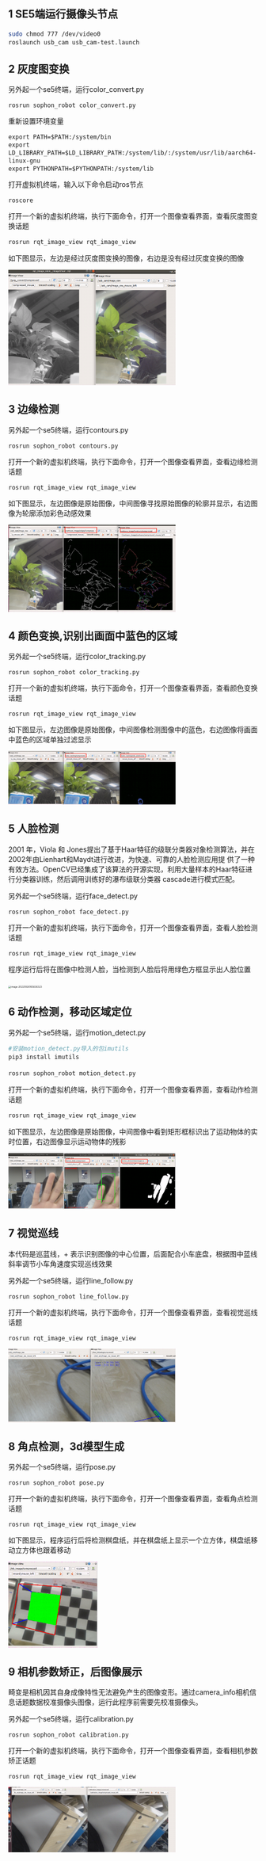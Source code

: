 
## 1 SE5端运行摄像头节点

```bash
sudo chmod 777 /dev/video0
roslaunch usb_cam usb_cam-test.launch
```

## 2 灰度图变换

另外起一个se5终端，运行color_convert.py

```
rosrun sophon_robot color_convert.py
```

重新设置环境变量

```
export PATH=$PATH:/system/bin
export LD_LIBRARY_PATH=$LD_LIBRARY_PATH:/system/lib/:/system/usr/lib/aarch64-linux-gnu
export PYTHONPATH=$PYTHONPATH:/system/lib
```


打开虚拟机终端，输入以下命令启动ros节点

```
roscore
```

打开一个新的虚拟机终端，执行下面命令，打开一个图像查看界面，查看灰度图变换话题

```bash
rosrun rqt_image_view rqt_image_view
```

如下图显示，左边是经过灰度图变换的图像，右边是没有经过灰度变换的图像

<img src="images/image-20220926153327656.png" alt="image-20220926153327656" style="zoom:33%;" />



## 3 边缘检测

另外起一个se5终端，运行contours.py 

```
rosrun sophon_robot contours.py
```

打开一个新的虚拟机终端，执行下面命令，打开一个图像查看界面，查看边缘检测话题

```
rosrun rqt_image_view rqt_image_view
```

如下图显示，左边图像是原始图像，中间图像寻找原始图像的轮廓并显示，右边图像为轮廓添加彩色动感效果

<img src="images/image-20220926154621026.png" alt="image-20220926154621026" style="zoom:33%;" />

## 4 颜色变换,识别出画面中蓝色的区域

另外起一个se5终端，运行color_tracking.py

```
rosrun sophon_robot color_tracking.py
```

打开一个新的虚拟机终端，执行下面命令，打开一个图像查看界面，查看颜色变换话题

```
rosrun rqt_image_view rqt_image_view
```

如下图显示，左边图像是原始图像，中间图像检测图像中的蓝色，右边图像将画面中蓝色的区域单独过滤显示

<img src="images/image-20220926160301502.png" alt="image-20220926160301502" style="zoom:33%;" />

## 5 人脸检测

2001 年，Viola 和 Jones提出了基于Haar特征的级联分类器对象检测算法，并在2002年由Lienhart和Maydt进行改进，为快速、可靠的人脸检测应用提 供了一种有效方法。OpenCV已经集成了该算法的开源实现，利用大量样本的Haar特征进行分类器训练，然后调用训练好的瀑布级联分类器 cascade进行模式匹配。

另外起一个se5终端，运行face_detect.py

```
rosrun sophon_robot face_detect.py
```

打开一个新的虚拟机终端，执行下面命令，打开一个图像查看界面，查看人脸检测话题

```
rosrun rqt_image_view rqt_image_view
```

程序运行后将在图像中检测人脸，当检测到人脸后将用绿色方框显示出人脸位置

<img src="images/image-20220926165636323.png" alt="image-20220926165636323" style="zoom: 33%;" />

## 6 动作检测，移动区域定位

另外起一个se5终端，运行motion_detect.py

```bash
#安装motion_detect.py导入的包imutils
pip3 install imutils

rosrun sophon_robot motion_detect.py
```

打开一个新的虚拟机终端，执行下面命令，打开一个图像查看界面，查看动作检测话题

```bash
rosrun rqt_image_view rqt_image_view
```

如下图显示，左边图像是原始图像，中间图像中看到矩形框标识出了运动物体的实时位置，右边图像显示运动物体的残影

<img src="images/image-20220926171335898.png" alt="image-20220926171335898" style="zoom:33%;" />

## 7 视觉巡线

本代码是巡蓝线，\+ 表示识别图像的中心位置，后面配合小车底盘，根据图中蓝线斜率调节小车角速度实现巡线效果

另外起一个se5终端，运行line_follow.py 

```
rosrun sophon_robot line_follow.py
```

打开一个新的虚拟机终端，执行下面命令，打开一个图像查看界面，查看视觉巡线话题

```
rosrun rqt_image_view rqt_image_view
```

<img src="images/image-20220927105824852.png" alt="image-20220927105824852" style="zoom:33%;" />

## 8 角点检测，3d模型生成

另外起一个se5终端，运行pose.py 

```
rosrun sophon_robot pose.py
```

打开一个新的虚拟机终端，执行下面命令，打开一个图像查看界面，查看角点检测话题

```
rosrun rqt_image_view rqt_image_view
```

如下图显示，程序运行后将检测棋盘纸，并在棋盘纸上显示一个立方体，棋盘纸移动立方体也跟着移动

<img src="images/image-20220926173628561.png" alt="image-20220926173628561" style="zoom:33%;" />

## 9 相机参数矫正，后图像展示

畸变是相机因其自身成像特性无法避免产生的图像变形。通过camera_info相机信息话题数据校准摄像头图像，运行此程序前需要先校准摄像头。

另外起一个se5终端，运行calibration.py 

```
rosrun sophon_robot calibration.py 
```

打开一个新的虚拟机终端，执行下面命令，打开一个图像查看界面，查看相机参数矫正话题

```
rosrun rqt_image_view rqt_image_view
```

<img src="images/image-20220926183122533.png" alt="image-20220926183122533" style="zoom:33%;" />
